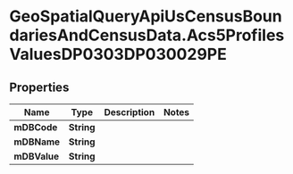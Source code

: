 # GeoSpatialQueryApiUsCensusBoundariesAndCensusData.Acs5ProfilesValuesDP0303DP030029PE

## Properties

Name | Type | Description | Notes
------------ | ------------- | ------------- | -------------
**mDBCode** | **String** |  | 
**mDBName** | **String** |  | 
**mDBValue** | **String** |  | 


